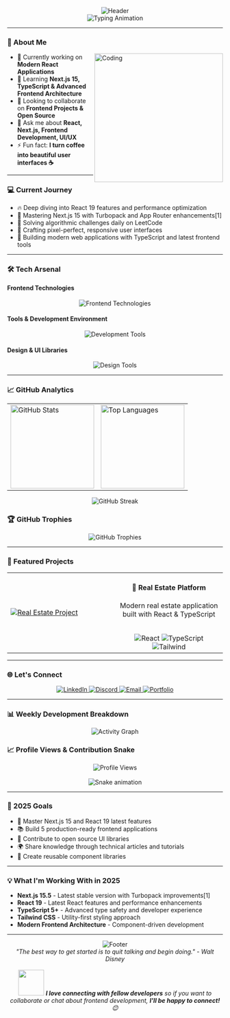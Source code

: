 <div align="center">
  <img src="[https://capsule-render.vercel.app/api?type=waving&color=gradient&customColorList=6,11,20&height=120&section=header&text=Kamal%20Hosny&fontSize=50&fontColor=fff&animation=twinkling&fontAlignY=35&desc=Frontend%20Developer%20%7C%20React%20%26%20Next.js%20Expert&descAlignY=55&descSize=18](https://i.pinimg.com/736x/24/b2/e5/24b2e542c23c3ae766211150f0ada011.jpg)" alt="Header"/>
</div>

<div align="center">
  <img src="https://readme-typing-svg.herokuapp.com?font=Fira+Code&weight=600&size=28&pause=1000&color=58A6FF&background=0D111700&center=true&vCenter=true&multiline=true&width=600&height=100&lines=Welcome+to+my+GitHub!;Frontend+Developer+%7C+React+Expert;Building+Modern+Web+Experiences" alt="Typing Animation"/>
</div>

---

### 🚀 About Me
<img align="right" alt="Coding" width="300" src="https://cdn.dribbble.com/users/1162077/screenshots/3848914/programmer.gif"/>

- 🔭 Currently working on **Modern React Applications**
- 🌱 Learning **Next.js 15, TypeScript & Advanced Frontend Architecture**
- 👯 Looking to collaborate on **Frontend Projects & Open Source**
- 💬 Ask me about **React, Next.js, Frontend Development, UI/UX**
- ⚡ Fun fact: **I turn coffee into beautiful user interfaces ☕**

---

### 💻 Current Journey
- 🔥 Deep diving into React 19 features and performance optimization
- 🌟 Mastering Next.js 15 with Turbopack and App Router enhancements[1]
- 🧠 Solving algorithmic challenges daily on LeetCode
- 🎨 Crafting pixel-perfect, responsive user interfaces
- 📱 Building modern web applications with TypeScript and latest frontend tools

---

### 🛠️ Tech Arsenal

#### Frontend Technologies
<div align="center">
  <img src="https://skillicons.dev/icons?i=react,nextjs,typescript,javascript,tailwind,sass,html,css&theme=dark" alt="Frontend Technologies"/>
</div>

#### Tools & Development Environment
<div align="center">
  <img src="https://skillicons.dev/icons?i=vscode,git,github,figma,npm,yarn,vercel,netlify&theme=dark" alt="Development Tools"/>
</div>

#### Design & UI Libraries
<div align="center">
  <img src="https://skillicons.dev/icons?i=materialui,bootstrap,figma,photoshop,xd,sketch&theme=dark" alt="Design Tools"/>
</div>

---

### 📈 GitHub Analytics

<div align="center">
  <table>
    <tr>
      <td>
        <img height="195px" src="https://github-readme-stats.vercel.app/api?username=kamal-hosny&show_icons=true&theme=tokyonight&include_all_commits=true&count_private=true&hide_border=true&bg_color=0d1117&title_color=58a6ff&text_color=c9d1d9&icon_color=58a6ff" alt="GitHub Stats"/>
      </td>
      <td>
        <img height="195px" src="https://github-readme-stats.vercel.app/api/top-langs/?username=kamal-hosny&layout=compact&langs_count=8&theme=tokyonight&hide_border=true&bg_color=0d1117&title_color=58a6ff&text_color=c9d1d9" alt="Top Languages"/>
      </td>
    </tr>
  </table>
</div>

<div align="center">
  <img src="https://github-readme-streak-stats.herokuapp.com/?user=kamal-hosny&theme=tokyonight&hide_border=true&background=0d1117&stroke=58a6ff&ring=58a6ff&fire=58a6ff&currStreakLabel=58a6ff" alt="GitHub Streak"/>
</div>

### 🏆 GitHub Trophies
<div align="center">
  <img src="https://github-profile-trophy.vercel.app/?username=kamal-hosny&theme=tokyonight&no-frame=true&no-bg=true&row=1&column=7&margin-w=15&margin-h=15" alt="GitHub Trophies"/>
</div>

---

### 🌟 Featured Projects

<div align="center">
  <table>
    <tr>
      <td width="50%">
        <a href="https://github.com/kamal-hosny/Real-estate-graduation-project">
          <img src="https://github-readme-stats.vercel.app/api/pin/?username=kamal-hosny&repo=Real-estate-graduation-project&theme=tokyonight&hide_border=true&bg_color=0d1117&title_color=58a6ff&text_color=c9d1d9&icon_color=58a6ff" alt="Real Estate Project"/>
        </a>
      </td>
      <td width="50%">
        <div align="center">
          <h4>🏡 Real Estate Platform</h4>
          <p>Modern real estate application built with React & TypeScript</p>
          <br>
          <img src="https://img.shields.io/badge/React-61DAFB?style=for-the-badge&logo=react&logoColor=black" alt="React"/>
          <img src="https://img.shields.io/badge/TypeScript-3178C6?style=for-the-badge&logo=typescript&logoColor=white" alt="TypeScript"/>
          <img src="https://img.shields.io/badge/Tailwind_CSS-38B2AC?style=for-the-badge&logo=tailwind-css&logoColor=white" alt="Tailwind"/>
        </div>
      </td>
    </tr>
  </table>
</div>

---

### 🌐 Let's Connect

<div align="center">
  <a href="https://www.linkedin.com/in/kamal-hosny-681068295/">
    <img src="https://img.shields.io/badge/LinkedIn-0077B5?style=for-the-badge&logo=linkedin&logoColor=white&labelColor=0077B5" alt="LinkedIn"/>
  </a>
  <a href="https://discord.gg/kamalhosny">
    <img src="https://img.shields.io/badge/Discord-7289DA?style=for-the-badge&logo=discord&logoColor=white&labelColor=7289DA" alt="Discord"/>
  </a>
  <a href="mailto:kamal.hosny@example.com">
    <img src="https://img.shields.io/badge/Email-D14836?style=for-the-badge&logo=gmail&logoColor=white&labelColor=D14836" alt="Email"/>
  </a>
  <a href="https://portfolio-kamalhosny.vercel.app">
    <img src="https://img.shields.io/badge/Portfolio-000000?style=for-the-badge&logo=vercel&logoColor=white&labelColor=000000" alt="Portfolio"/>
  </a>
</div>

---

### 📊 Weekly Development Breakdown

<div align="center">
  <img src="https://github-readme-activity-graph.vercel.app/graph?username=kamal-hosny&theme=tokyo-night&hide_border=true&bg_color=0d1117&color=58a6ff&line=58a6ff&point=58a6ff&area_color=21262d&area=true" alt="Activity Graph"/>
</div>

### 📈 Profile Views & Contribution Snake
<div align="center">
  <img src="https://komarev.com/ghpvc/?username=kamal-hosny&style=for-the-badge&color=58a6ff&labelColor=0d1117" alt="Profile Views"/>
  <br><br>
  <img src="https://raw.githubusercontent.com/kamal-hosny/kamal-hosny/output/github-contribution-grid-snake-dark.svg" alt="Snake animation"/>
</div>

---

### 🎯 2025 Goals
- 🚀 Master Next.js 15 and React 19 latest features
- 📚 Build 5 production-ready frontend applications  
- 🎨 Contribute to open source UI libraries
- 🌍 Share knowledge through technical articles and tutorials
- 📝 Create reusable component libraries

---

### 💡 What I'm Working With in 2025
- **Next.js 15.5** - Latest stable version with Turbopack improvements[1]
- **React 19** - Latest React features and performance enhancements  
- **TypeScript 5+** - Advanced type safety and developer experience
- **Tailwind CSS** - Utility-first styling approach
- **Modern Frontend Architecture** - Component-driven development

---

<div align="center">
  <img src="https://capsule-render.vercel.app/api?type=waving&color=gradient&customColorList=6,11,20&height=100&section=footer" alt="Footer"/>
</div>

<div align="center">
  <i>"The best way to get started is to quit talking and begin doing." - Walt Disney</i>
  <br><br>
  <img src="https://media.giphy.com/media/LnQjpWaON8nhr21vNW/giphy.gif" width="60"> <em><b>I love connecting with fellow developers</b> so if you want to collaborate or chat about frontend development, <b>I'll be happy to connect!</b> 😊</em>
</div>


